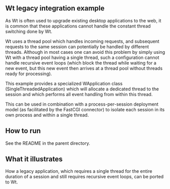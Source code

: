 Wt legacy integration example
-----------------------------

As Wt is often used to upgrade existing desktop applications to the web,
it is common that these applications cannot handle the constant thread
switching done by Wt.

Wt uses a thread pool which handles incoming requests, and subsequent
requests to the same session can potentially be handled by different
threads. Although in most cases one can avoid this problem by simply
using Wt with a thread pool having a single thread, such a
configuration cannot handle recursive event loops (which block the
thread while waiting for a new event, but this new event then arrives
at a thread pool without threads ready for processing).

This example provides a specialized WApplication class
(SingleThreadedApplication) which will allocate a dedicated thread to the
session and which performs all event handling from within this thread.

This can be used in combination with a process-per-session deployment
model (as facilitated by the FastCGI connector) to isolate each
session in its own process and within a single thread.

How to run
----------

See the README in the parent directory.

What it illustrates
-------------------

How a legacy application, which requires a single thread for the
entire duration of a session and still requires recursive event loops,
can be ported to Wt.